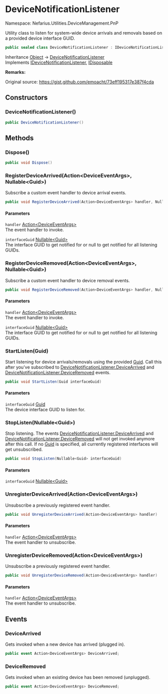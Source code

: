 # DeviceNotificationListener

Namespace: Nefarius.Utilities.DeviceManagement.PnP

Utility class to listen for system-wide device arrivals and removals based on a provided device interface GUID.

```csharp
public sealed class DeviceNotificationListener : IDeviceNotificationListener, System.IDisposable
```

Inheritance [Object](https://docs.microsoft.com/en-us/dotnet/api/system.object) → [DeviceNotificationListener](./nefarius.utilities.devicemanagement.pnp.devicenotificationlistener.md)<br>
Implements [IDeviceNotificationListener](./nefarius.utilities.devicemanagement.pnp.idevicenotificationlistener.md), [IDisposable](https://docs.microsoft.com/en-us/dotnet/api/system.idisposable)

**Remarks:**

Original source: https://gist.github.com/emoacht/73eff195317e387f4cda

## Constructors

### <a id="constructors-.ctor"/>**DeviceNotificationListener()**

```csharp
public DeviceNotificationListener()
```

## Methods

### <a id="methods-dispose"/>**Dispose()**

```csharp
public void Dispose()
```

### <a id="methods-registerdevicearrived"/>**RegisterDeviceArrived(Action&lt;DeviceEventArgs&gt;, Nullable&lt;Guid&gt;)**

Subscribe a custom event handler to device arrival events.

```csharp
public void RegisterDeviceArrived(Action<DeviceEventArgs> handler, Nullable<Guid> interfaceGuid)
```

#### Parameters

`handler` [Action&lt;DeviceEventArgs&gt;](https://docs.microsoft.com/en-us/dotnet/api/system.action-1)<br>
The event handler to invoke.

`interfaceGuid` [Nullable&lt;Guid&gt;](https://docs.microsoft.com/en-us/dotnet/api/system.nullable-1)<br>
The interface GUID to get notified for or null to get notified for all listening GUIDs.

### <a id="methods-registerdeviceremoved"/>**RegisterDeviceRemoved(Action&lt;DeviceEventArgs&gt;, Nullable&lt;Guid&gt;)**

Subscribe a custom event handler to device removal events.

```csharp
public void RegisterDeviceRemoved(Action<DeviceEventArgs> handler, Nullable<Guid> interfaceGuid)
```

#### Parameters

`handler` [Action&lt;DeviceEventArgs&gt;](https://docs.microsoft.com/en-us/dotnet/api/system.action-1)<br>
The event handler to invoke.

`interfaceGuid` [Nullable&lt;Guid&gt;](https://docs.microsoft.com/en-us/dotnet/api/system.nullable-1)<br>
The interface GUID to get notified for or null to get notified for all listening GUIDs.

### <a id="methods-startlisten"/>**StartListen(Guid)**

Start listening for device arrivals/removals using the provided [Guid](https://docs.microsoft.com/en-us/dotnet/api/system.guid). Call this after you've
 subscribed to [DeviceNotificationListener.DeviceArrived](./nefarius.utilities.devicemanagement.pnp.devicenotificationlistener.md#devicearrived) and [DeviceNotificationListener.DeviceRemoved](./nefarius.utilities.devicemanagement.pnp.devicenotificationlistener.md#deviceremoved) events.

```csharp
public void StartListen(Guid interfaceGuid)
```

#### Parameters

`interfaceGuid` [Guid](https://docs.microsoft.com/en-us/dotnet/api/system.guid)<br>
The device interface GUID to listen for.

### <a id="methods-stoplisten"/>**StopListen(Nullable&lt;Guid&gt;)**

Stop listening. The events [DeviceNotificationListener.DeviceArrived](./nefarius.utilities.devicemanagement.pnp.devicenotificationlistener.md#devicearrived) and [DeviceNotificationListener.DeviceRemoved](./nefarius.utilities.devicemanagement.pnp.devicenotificationlistener.md#deviceremoved) will not get invoked
 anymore after this call. If no [Guid](https://docs.microsoft.com/en-us/dotnet/api/system.guid) is specified, all currently registered interfaces will get
 unsubscribed.

```csharp
public void StopListen(Nullable<Guid> interfaceGuid)
```

#### Parameters

`interfaceGuid` [Nullable&lt;Guid&gt;](https://docs.microsoft.com/en-us/dotnet/api/system.nullable-1)<br>

### <a id="methods-unregisterdevicearrived"/>**UnregisterDeviceArrived(Action&lt;DeviceEventArgs&gt;)**

Unsubscribe a previously registered event handler.

```csharp
public void UnregisterDeviceArrived(Action<DeviceEventArgs> handler)
```

#### Parameters

`handler` [Action&lt;DeviceEventArgs&gt;](https://docs.microsoft.com/en-us/dotnet/api/system.action-1)<br>
The event handler to unsubscribe.

### <a id="methods-unregisterdeviceremoved"/>**UnregisterDeviceRemoved(Action&lt;DeviceEventArgs&gt;)**

Unsubscribe a previously registered event handler.

```csharp
public void UnregisterDeviceRemoved(Action<DeviceEventArgs> handler)
```

#### Parameters

`handler` [Action&lt;DeviceEventArgs&gt;](https://docs.microsoft.com/en-us/dotnet/api/system.action-1)<br>
The event handler to unsubscribe.

## Events

### <a id="events-devicearrived"/>**DeviceArrived**

Gets invoked when a new device has arrived (plugged in).

```csharp
public event Action<DeviceEventArgs> DeviceArrived;
```

### <a id="events-deviceremoved"/>**DeviceRemoved**

Gets invoked when an existing device has been removed (unplugged).

```csharp
public event Action<DeviceEventArgs> DeviceRemoved;
```
